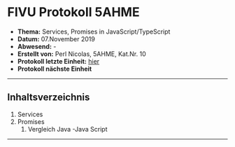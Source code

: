 # FIVU Protokoll 5AHME

* **Thema:** Services, Promises in JavaScript/TypeScript
* **Datum:** 07.November 2019
* **Abwesend:** -
* **Erstellt von:** Perl Nicolas, 5AHME, Kat.Nr. 10
* **Protokoll letzte Einheit:** [hier](protokoll_2019-09-12_sx.md)
* **Protokoll nächste Einheit**
___

## Inhaltsverzeichnis

1. Services 
2. Promises
    1. Vergleich Java -Java Script 
   
___

